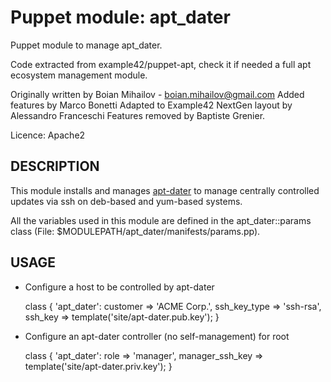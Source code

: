 # Puppet module: apt_dater

Puppet module to manage apt_dater.

Code extracted from example42/puppet-apt, check it if needed a full apt ecosystem management module.

Originally written by Boian Mihailov - boian.mihailov@gmail.com
Added features by Marco Bonetti
Adapted to Example42 NextGen layout by Alessandro Franceschi
Features removed by Baptiste Grenier.

Licence: Apache2

## DESCRIPTION

This module installs and manages [apt-dater](http://www.ibh.de/apt-dater/)
to manage centrally controlled updates via ssh on deb-based and yum-based
systems.

All the variables used in this module are defined in the apt_dater::params class
(File: $MODULEPATH/apt_dater/manifests/params.pp).

## USAGE

- Configure a host to be controlled by apt-dater

  class { 'apt_dater':
    customer     => 'ACME Corp.',
    ssh_key_type => 'ssh-rsa',
    ssh_key      => template('site/apt-dater.pub.key');
  }

- Configure an apt-dater controller (no self-management) for root

  class { 'apt_dater':
    role            => 'manager',
    manager_ssh_key => template('site/apt-dater.priv.key');
  }
